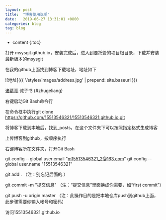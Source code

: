 ```yaml
---
layout: post
title:  "博客使用说明"
date:   2019-06-27 13:31:01 +0800
categories: blog
tag: blog
---
```


* content
{:toc}


打开 msysgit.github.io，安装完成后，进入到要托管的项目根目录，下载并安装最新版本的msysgit

在我的github上面找到博客下载地址，地址如下

![地址]({{ '/styles/images/address.jpg' | prepend: site.baseurl  }})

[诸葛亮](#)
诫子书				{#zhugeliang}

右键启动Git Bash命令行

在命令框中执行git clone https://github.com/15513546321/15513546321.github.io.git

将博客下载到本地后，找到_posts，在这个文件夹下可以按照指定格式生成博客

上传博客到github，按顺序执行

右键博客所在文件夹，打开Git Bash

git config --global user.email "m15513546321_2@163.com"
git config --global user.name "15513546321"

git add .    （注：别忘记后面的.）

git commit  -m  "提交信息"  （注：“提交信息”里面换成你需要，如“first commit”）

git push -u origin master   （注：此操作目的是把本地仓库push到github上面，此步骤需要你输入帐号和密码）

访问15513546321.github.io
